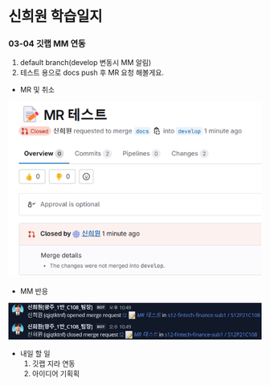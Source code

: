 # 신희원 학습일지
### 03-04 깃랩 MM 연동
1. default branch(develop 변동시 MM 알림)
2. 테스트 용으로 docs push 후 MR 요청 해볼게요.

- MR 및 취소

![alt text](mrTest.png)
- MM 반응

![alt text](MMTest.png)

- 내일 할 일
    1. 깃랩 지라 연동
    2. 아이디어 기획획

